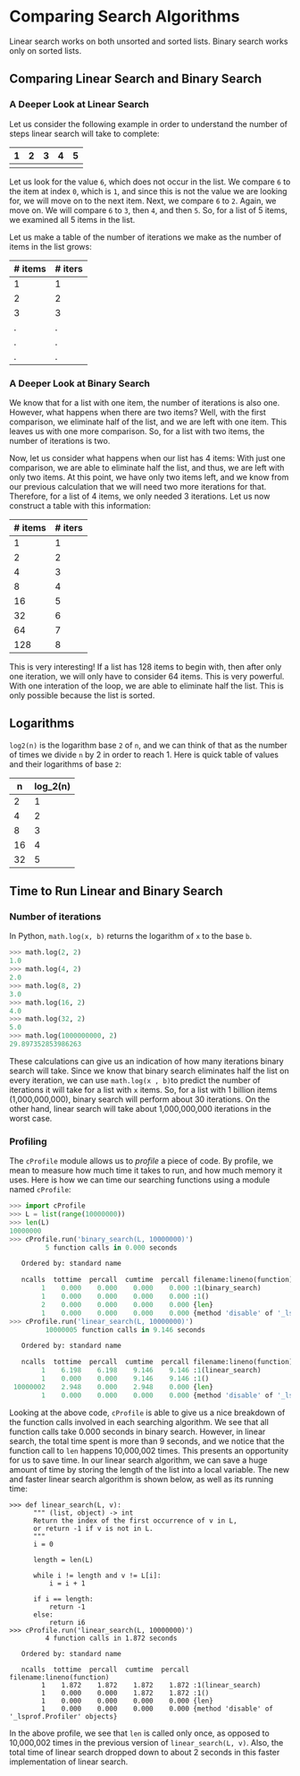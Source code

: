 # Comparing Search Algorithms

Linear search works on both unsorted and sorted lists. Binary search works only on sorted lists.

## Comparing Linear Search and Binary Search

### A Deeper Look at Linear Search

Let us consider the following example in order to understand the number of steps linear search will take to complete:

| 1   | 2   | 3   | 4   | 5   |
| --- | --- | --- | --- | --- |
|     |     |     |     |     |

Let us look for the value `6`, which does not occur in the list. We compare `6` to the item at index `0`, which is `1`, and since this is not the value we are looking for, we will move on to the next item. Next, we compare `6` to `2`. Again, we move on. We will compare `6` to `3`, then `4`, and then `5`. So, for a list of 5 items, we examined all 5 items in the list.

Let us make a table of the number of iterations we make as the number of items in the list grows:

| # items | # iters |
| ------- | ------- |
| 1       | 1       |
| 2       | 2       |
| 3       | 3       |
| .       | .       |
| .       | .       |
| .       | .       |

### A Deeper Look at Binary Search

We know that for a list with one item, the number of iterations is also one. However, what happens when there are two items? Well, with the first comparison, we eliminate half of the list, and we are left with one item. This leaves us with one more comparison. So, for a list with two items, the number of iterations is two.

Now, let us consider what happens when our list has 4 items: With just one comparison, we are able to eliminate half the list, and thus, we are left with only two items. At this point, we have only two items left, and we know from our previous calculation that we will need two more iterations for that. Therefore, for a list of 4 items, we only needed 3 iterations. Let us now construct a table with this information:

| # items | # iters |
| ------- | ------- |
| 1       | 1       |
| 2       | 2       |
| 4       | 3       |
| 8       | 4       |
| 16      | 5       |
| 32      | 6       |
| 64      | 7       |
| 128     | 8       |

This is very interesting! If a list has 128 items to begin with, then after only one iteration, we will only have to consider 64 items. This is very powerful. With one interation of the loop, we are able to eliminate half the list. This is only possible because the list is sorted.

## Logarithms

`log2(n)` is the logarithm base `2` of `n`, and we can think of that as the number of times we divide `n` by 2 in order to reach 1. Here is quick table of values and their logarithms of base `2`:

| n   | log_2(n) |
| --- | -------- |
| 2   | 1        |
| 4   | 2        |
| 8   | 3        |
| 16  | 4        |
| 32  | 5        |

## Time to Run Linear and Binary Search

### Number of iterations

In Python, `math.log(x, b)` returns the logarithm of `x` to the base `b`.

```python
>>> math.log(2, 2)
1.0
>>> math.log(4, 2)
2.0
>>> math.log(8, 2)
3.0
>>> math.log(16, 2)
4.0
>>> math.log(32, 2)
5.0
>>> math.log(1000000000, 2)
29.897352853986263
```

These calculations can give us an indication of how many iterations binary search will take. Since we know that binary search eliminates half the list on every iteration, we can use `math.log(x , b)`to predict the number of iterations it will take for a list with `x` items. So, for a list with 1 billion items (1,000,000,000), binary search will perform about 30 iterations. On the other hand, linear search will take about 1,000,000,000 iterations in the worst case.

### Profiling

The `cProfile` module allows us to *profile* a piece of code. By profile, we mean to measure how much time it takes to run, and how much memory it uses. Here is how we can time our searching functions using a module named `cProfile`:

```python
>>> import cProfile
>>> L = list(range(10000000))
>>> len(L)
10000000
>>> cProfile.run('binary_search(L, 10000000)')
         5 function calls in 0.000 seconds

   Ordered by: standard name

   ncalls  tottime  percall  cumtime  percall filename:lineno(function)
        1    0.000    0.000    0.000    0.000 :1(binary_search)
        1    0.000    0.000    0.000    0.000 :1()
        2    0.000    0.000    0.000    0.000 {len}
        1    0.000    0.000    0.000    0.000 {method 'disable' of '_lsprof.Profiler' objects}
>>> cProfile.run('linear_search(L, 10000000)')
         10000005 function calls in 9.146 seconds

   Ordered by: standard name

   ncalls  tottime  percall  cumtime  percall filename:lineno(function)
        1    6.198    6.198    9.146    9.146 :1(linear_search)
        1    0.000    0.000    9.146    9.146 :1()
 10000002    2.948    0.000    2.948    0.000 {len}
        1    0.000    0.000    0.000    0.000 {method 'disable' of '_lsprof.Profiler' objects}
```

Looking at the above code, `cProfile` is able to give us a nice breakdown of the function calls involved in each searching algorithm. We see that all function calls take 0.000 seconds in binary search. However, in linear search, the total time spent is more than 9 seconds, and we notice that the function call to `len` happens 10,000,002 times. This presents an opportunity for us to save time. In our linear search algorithm, we can save a huge amount of time by storing the length of the list into a local variable. The new and faster linear search algorithm is shown below, as well as its running time:

```
>>> def linear_search(L, v):
      """ (list, object) -> int
      Return the index of the first occurrence of v in L,
      or return -1 if v is not in L.
      """
      i = 0

      length = len(L)

      while i != length and v != L[i]:
          i = i + 1

      if i == length:
          return -1
      else:
          return i6
>>> cProfile.run('linear_search(L, 10000000)')
         4 function calls in 1.872 seconds

   Ordered by: standard name

   ncalls  tottime  percall  cumtime  percall filename:lineno(function)
        1    1.872    1.872    1.872    1.872 :1(linear_search)
        1    0.000    0.000    1.872    1.872 :1()
        1    0.000    0.000    0.000    0.000 {len}
        1    0.000    0.000    0.000    0.000 {method 'disable' of '_lsprof.Profiler' objects}
```

In the above profile, we see that `len` is called only once, as opposed to
10,000,002 times in the previous version of `linear_search(L, v)`. Also, the
total time of linear search dropped down to about 2 seconds in this faster
implementation of linear search.
